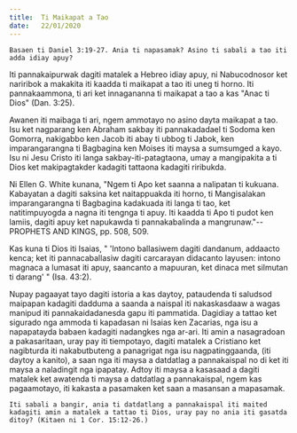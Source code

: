```yaml
---
title:  Ti Maikapat a Tao
date:   22/01/2020
---
```


`Basaen ti Daniel 3:19-27. Ania ti napasamak? Asino ti sabali a tao iti adda idiay apuy?`

Iti pannakaipurwak dagiti matalek a Hebreo idiay apuy, ni Nabucodnosor ket nariribok a makakita iti kaadda ti maikapat a tao iti uneg ti horno. Iti pannakaammona, ti ari ket innagananna ti maikapat a tao a kas "Anac ti Dios" (Dan. 3:25).

Awanen iti maibaga ti ari, ngem ammotayo no asino dayta maikapat a tao. Isu ket nagparang ken Abraham sakbay iti pannakadadael ti Sodoma ken Gomorra, nakigabbo ken Jacob iti abay ti ubbog ti Jabok, ken imparangarangna ti Bagbagina ken Moises iti maysa a sumsumged a kayo. Isu ni Jesu Cristo iti langa sakbay-iti-patagtaona, umay a mangipakita a ti Dios ket makipagtakder kadagiti tattaona kadagiti riribukda.

Ni Ellen G. White kunana, "Ngem ti Apo ket saanna a nalipatan ti kukuana. Kabayatan a dagiti saksina ket naitappuakda iti horno, ti Mangisalakan imparangarangna ti Bagbagina kadakuada iti langa ti tao, ket natitimpuyogda a nagna iti tengnga ti apuy. Iti kaadda ti Apo ti pudot ken lamiis, dagiti apuy ket napukawda ti pannakabalinda a mangrunaw."--PROPHETS AND KINGS, pp. 508, 509.

Kas kuna ti Dios iti Isaias, " 'Intono ballasiwem dagiti dandanum, addaacto kenca; ket iti pannacaballasiw dagiti carcarayan didacanto layusen: intono magnaca a lumasat iti apuy, saancanto a mapuuran, ket dinaca met silmutan ti darang' " (Isa. 43:2).

Nupay pagaayat tayo dagiti istoria a kas daytoy, pataudenda ti saludsod maipapan kadagiti dadduma a saanda a naispal iti nakaskasdaaw a wagas manipud iti pannakaidadanesda gapu iti pammatida. Dagidiay a tattao ket sigurado nga ammoda ti kapadasan ni Isaias ken Zacarias, nga isu a napapatayda babaen kadagiti nadangkes nga ar-ari. Iti amin a nasagradoan a pakasaritaan, uray pay iti tiempotayo, dagiti matalek a Cristiano ket nagibturda iti nakabutbuteng a panagrigat nga isu nagpatinggaanda, (iti daytoy a kanito), a saan nga iti maysa a datdatlag a pannakaispal no di ket iti maysa a naladingit nga ipapatay. Adtoy iti maysa a kasasaad a dagiti matalek ket awatenda ti maysa a datdatlag a pannakaispal, ngem kas pagaamotayo, iti kakasta a pasamaken ket saan a masansan a mapasamak.

`Iti sabali a bangir, ania ti datdatlang a pannakaispal iti maited kadagiti amin a matalek a tattao ti Dios, uray pay no ania iti gasatda ditoy? (Kitaen ni 1 Cor. 15:12-26.)`